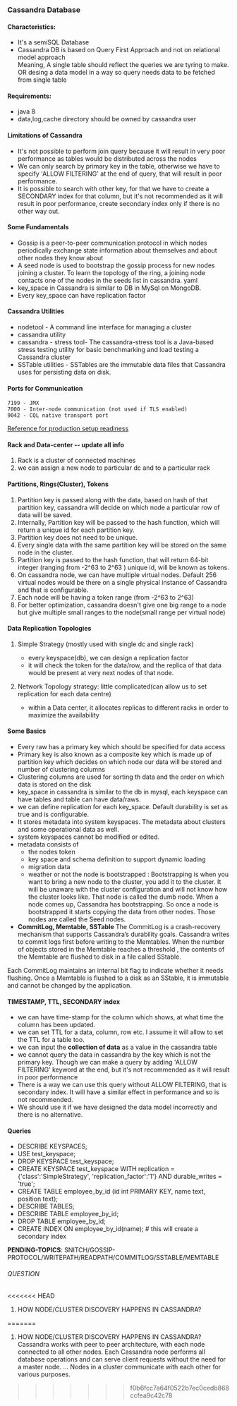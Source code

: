 ### Cassandra Database
#### Characteristics:
- It's a semiSQL Database
- Cassandra DB is based on Query First Approach and not on relational model approach <br/>
  Meaning, A single table should reflect the queries we are tyring to make. OR desing a data model in a way so query needs data to be fetched from single table <br/>

#### Requirements: 
- java 8
- data,log,cache directory should be owned by cassandra user

#### Limitations of Cassandra
- It's not possible to perform join query because it will result in very poor performance as tables would be distributed across the nodes
- We can only search by primary key in the table, otherwise we have to specify 'ALLOW FILTERING' at the end of query, that will result in poor performance.
- It is possible to search with other key, for that we have to create a SECONDARY index for that column, but it's not recommended as it will result  in poor performance, create secondary index only if there is no other way out.

#### Some Fundamentals
- Gossip is a peer-to-peer communication protocol in which nodes periodically exchange state information about themselves and about other nodes they know about
- A seed node is used to bootstrap the gossip process for new nodes joining a cluster. To learn the topology of the ring, a joining node contacts one of the nodes in the seeds list in cassandra. yaml
- key_space in Cassandra is similar to DB in MySql on MongoDB.
- Every key_space can have replication factor
#### Cassandra Utilities  
- nodetool - A command line interface for managing a cluster
- cassandra utility
- cassandra - stress tool- The cassandra-stress tool is a Java-based stress testing utility for basic benchmarking and load testing a Cassandra cluster
- SSTable utilities - SSTables are the immutable data files that Cassandra uses for persisting data on disk.

#### Ports for Communication
```
7199 - JMX
7000 - Inter-node communication (not used if TLS enabled) 
9042 - CQL native transport port  
```
[Reference for production setup readiness](https://docs.datastax.com/en/dse-planning/doc/)

#### Rack and Data-center -- update all info
1. Rack is a cluster of connected machines
2. we can assign a new node to particular dc and to a particular rack

#### Partitions, Rings(Cluster), Tokens
1. Partition key is passed along with the data, based on hash of that partition key, cassandra will decide on which node a particular row of data will be saved.
2. Internally, Partition key will be passed to the hash function, which will return a unique id for each partition key.
3. Partition key does not need to be unique.
4. Every single data with the same partition key will be stored on the same node in the cluster.
5. Partition key is passed to the hash function, that will return 64-bit integer (ranging from -2^63 to 2^63 ) unique id, will be known as tokens.
6. On cassandra node, we can have multiple virtual nodes. Default 256 virtual nodes would be there on a single physical instance of Cassandra and that is configurable.
7. Each node will be having a token range (from -2^63 to 2^63)
8. For better optimization, cassandra doesn't give one big range to a node but give multiple small ranges to the node(small range per virtual node)

#### Data Replication Topologies
1. Simple Strategy (mostly used with single dc and single rack)
	- every keyspace(db), we can design a replication factor
	- it will check the token for the data/row, and the replica of that data would be present at very next nodes of that node.

2. Network Topology strategy: little complicated(can allow us to set replication for each data centre)
	- within a Data center, it allocates replicas to different racks in order to maximize the availability

#### Some Basics
- Every raw has a primary key which should be specified for data access
- Primary key is also known as a composite key which is made up of partition key which decides on which node our data will be stored and number of clustering columns 
- Clustering columns are used for sorting th data and the order on which data is stored on the disk
- key_space in cassandra is similar to the db in mysql, each keyspace can have tables and table can have data/raws.
- we can define replication for each key_space. Default durability is set as true and is configurable.
- It stores metadata into system keyspaces. The metadata about clusters and some operational data as well.
- system keyspaces cannot be modified or edited.
- metadata  consists of
	- the nodes token
	- key space and schema definition to support dynamic loading
	- migration data
	- weather or not the node is bootstrapped : Bootstrapping is when you want to bring a new node to the cluster, you add it to the cluster.  It will be unaware with the cluster configuration and will not know how the cluster looks like. That node is called the dumb node. When a node comes up, Cassandra has bootstrapping. So once a node is bootstrapped it starts copying the data from other nodes. Those nodes are called the Seed nodes.
- **CommitLog, Memtable, SSTable**
The CommitLog is a crash-recovery mechanism that supports Cassandra’s durability goals. Cassandra writes to commit logs first before writing to the Memtables. When the number of objects stored in the Memtable reaches a threshold , the contents of the Memtable are flushed to disk in a file called SStable.

Each CommitLog maintains an internal bit flag to indicate whether it needs flushing. Once a Memtable is flushed to a disk as an SStable, it is immutable and cannot be changed by the application.


#### TIMESTAMP, TTL, SECONDARY index 
* we can have time-stamp for the column which shows, at what time the column has been updated. 
* we can set TTL for a data, column, row etc. I assume it will allow to set the TTL for a table too.
* we can input the **collection of data** as a value in the cassandra table
* we cannot query the data in cassandra by the key which is not the primary key. Though we can make a query by adding 'ALLOW FILTERING' keyword at the end, but it's not recommended as it will result in poor performance
* There is a way we can use this query without ALLOW FILTERING, that is secondary index. It will have a similar effect in performance and so is not recommended.
* We should use it if we have designed the data model incorrectly and there is no alternative.

#### Queries
 - DESCRIBE KEYSPACES;
 - USE test_keyspace;
 - DROP KEYSPACE test_keyspace;
 - CREATE KEYSPACE test_keyspace WITH replication = {'class':'SimpleStrategy', 'replication_factor':'1'} AND durable_writes = 'true';
 - CREATE TABLE employee_by_id (id int PRIMARY KEY, name text, position text);
 - DESCRIBE TABLES;
 - DESCRIBE TABLE employee_by_id;
 - DROP TABLE employee_by_id;
 - CREATE INDEX ON employee_by_id(name); # this will create a secondary index

**PENDING-TOPICS**: SNITCH/GOSSIP-PROTOCOL/WRITEPATH/READPATH/COMMITLOG/SSTABLE/MEMTABLE
###### QUESTION
<<<<<<< HEAD
1. HOW NODE/CLUSTER DISCOVERY HAPPENS IN CASSANDRA?

=======
1. HOW NODE/CLUSTER DISCOVERY HAPPENS IN CASSANDRA?<br/>
Cassandra works with peer to peer architecture, with each node connected to all other nodes. Each Cassandra node performs all database operations and can serve client requests without the need for a master node. ... Nodes in a cluster communicate with each other for various purposes.
>>>>>>> f0b6fcc7a64f0522b7ec0cedb868ccfea9c42c78
